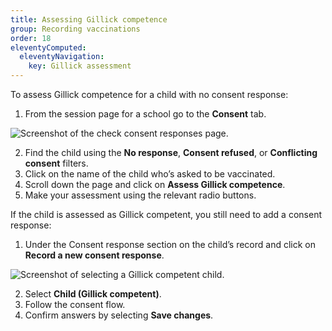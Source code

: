 ```yaml
---
title: Assessing Gillick competence
group: Recording vaccinations
order: 18
eleventyComputed:
  eleventyNavigation:
    key: Gillick assessment
---
```


To assess Gillick competence for a child with no consent response:

1. From the session page for a school go to the **Consent** tab.

![Screenshot of the check consent responses page.](/assets/images/session-no-consent-response.png)

2. Find the child using the **No response**, **Consent refused**, or **Conflicting consent** filters.
3. Click on the name of the child who’s asked to be vaccinated.
4. Scroll down the page and click on **Assess Gillick competence**.
5. Make your assessment using the relevant radio buttons.

If the child is assessed as Gillick competent, you still need to add a consent response:

1. Under the Consent response section on the child’s record and click on **Record a new consent response**.

![Screenshot of selecting a Gillick competent child.](/assets/images/session-consent-gillick-competent.png)

2. Select **Child (Gillick competent)**.
3. Follow the consent flow.
4. Confirm answers by selecting **Save changes**.
